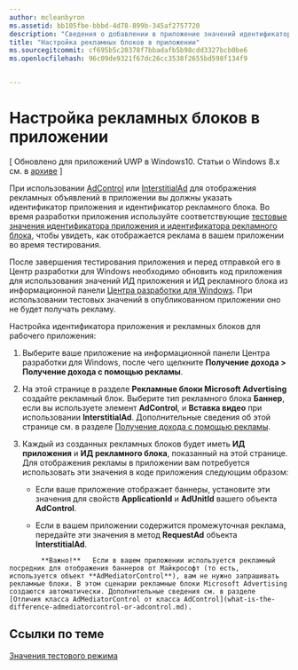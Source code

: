 ```yaml
---
author: mcleanbyron
ms.assetid: bb105fbe-bbbd-4d78-899b-345af2757720
description: "Сведения о добавлении в приложение значений идентификатора приложения и идентификатора рекламного блока из информационной панели Центра разработки для Windows перед отправкой приложения в Магазин."
title: "Настройка рекламных блоков в приложении"
ms.sourcegitcommit: cf695b5c20378f7bbadafb5b98cdd3327bcb0be6
ms.openlocfilehash: 96c09de9321f67dc26cc3538f2655bd598f134f9


---
```


# Настройка рекламных блоков в приложении


\[ Обновлено для приложений UWP в Windows10. Статьи о Windows 8.x см. в [архиве](http://go.microsoft.com/fwlink/p/?linkid=619132) \]

При использовании [AdControl](https://msdn.microsoft.com/library/windows/apps/microsoft.advertising.winrt.ui.adcontrol.aspx) или [InterstitialAd](https://msdn.microsoft.com/library/windows/apps/microsoft.advertising.winrt.ui.interstitialad.aspx) для отображения рекламных объявлений в приложении вы должны указать идентификатор приложения и идентификатор рекламного блока. Во время разработки приложения используйте соответствующие [тестовые значения идентификатора приложения и идентификатора рекламного блока](test-mode-values.md), чтобы увидеть, как отображается реклама в вашем приложении во время тестирования.

После завершения тестирования приложения и перед отправкой его в Центр разработки для Windows необходимо обновить код приложения для использования значений ИД приложения и ИД рекламного блока из информационной панели [Центра разработки для Windows](https://msdn.microsoft.com/library/windows/apps/mt170658.aspx). При использовании тестовых значений в опубликованном приложении оно не будет получать рекламу.

Настройка идентификатора приложения и рекламных блоков для рабочего приложения:

1.  Выберите ваше приложение на информационной панели Центра разработки для Windows, после чего щелкните **Получение дохода > Получение дохода с помощью рекламы**.
2.  На этой странице в разделе **Рекламные блоки Microsoft Advertising** создайте рекламный блок. Выберите тип рекламного блока **Баннер**, если вы используете элемент **AdControl**, и **Вставка видео** при использовании **InterstitialAd**. Дополнительные сведения об этой странице см. в разделе [Получение дохода с помощью рекламы](../publish/monetize-with-ads.md).

3.  Каждый из созданных рекламных блоков будет иметь **ИД приложения** и **ИД рекламного блока**, показанный на этой странице. Для отображения рекламы в приложении вам потребуется использовать эти значения в коде приложения следующим образом:

    * Если ваше приложение отображает баннеры, установите эти значения для свойств **ApplicationId** и **AdUnitId** вашего объекта **AdControl**.

    * Если в вашем приложении содержится промежуточная реклама, передайте эти значения в метод **RequestAd** объекта **InterstitialAd**.

> 
            **Важно!**   Если в вашем приложении используется рекламный посредник для отображения баннеров от Майкрософт (то есть, используется объект **AdMediatorControl**), вам не нужно запрашивать рекламные блоки. В этом сценарии рекламные блоки Microsoft Advertising создаются автоматически. Дополнительные сведения см. в разделе [Отличия класса AdMediatorControl от класса AdControl](what-is-the-difference-admediatorcontrol-or-adcontrol.md).

 

## Ссылки по теме

[Значения тестового режима](test-mode-values.md)


 

 



<!--HONumber=Jun16_HO4-->


